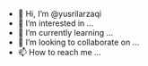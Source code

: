 - 👋 Hi, I’m @yusrilarzaqi
- 👀 I’m interested in ...
- 🌱 I’m currently learning ...
- 💞️ I’m looking to collaborate on ...
- 📫 How to reach me ...

<!---
yusrilarzaqi/yusrilarzaqi is a ✨ special ✨ repository because its `README.md` (this file) appears on your GitHub profile.
You can click the Preview link to take a look at your changes.
--->
